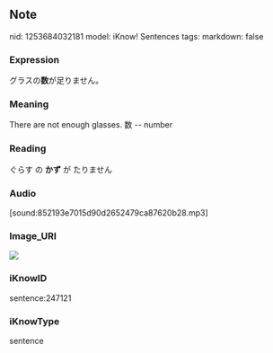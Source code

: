 ## Note
nid: 1253684032181
model: iKnow! Sentences
tags: 
markdown: false

### Expression
グラスの<b>数</b>が足りません。

### Meaning
There are not enough glasses.
数 -- number

### Reading
ぐらす の <b>かず</b> が たりません

### Audio
[sound:852193e7015d90d2652479ca87620b28.mp3]

### Image_URI
<img src="339f5ba7641ce97c8f8ef9ada58cfc45.jpg">

### iKnowID
sentence:247121

### iKnowType
sentence
